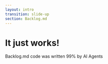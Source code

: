 ```yaml
---
layout: intro
transition: slide-up
section: Backlog.md
---
```


# It just works!

Backlog.md code was written 99% by AI Agents
